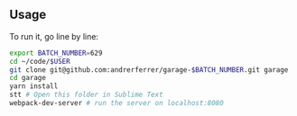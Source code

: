 ## Usage

To run it, go line by line:

```bash
export BATCH_NUMBER=629
cd ~/code/$USER
git clone git@github.com:andrerferrer/garage-$BATCH_NUMBER.git garage
cd garage
yarn install
stt # Open this folder in Sublime Text
webpack-dev-server # run the server on localhost:8080
```
